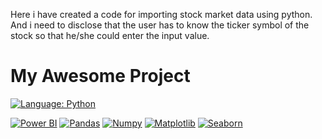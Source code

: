 Here i have created a code for importing stock market data using python. And i need to disclose that the user has to know the ticker symbol of the stock so that he/she could enter the input value.
# My Awesome Project

[![Language: Python](https://img.shields.io/badge/Language-Python_and_sql-blue)](https://www.python.org/)



[![Power BI](https://img.shields.io/badge/Power_BI-F2C811?style=for-the-badge&logo=powerbi&logoColor=white)](https://powerbi.microsoft.com/)
[![Pandas](https://img.shields.io/badge/Pandas-F2C811?style=for-the-badge&logo=Pandas&logoColor=black)](https://Pandas.microsoft.com/)
[![Numpy](https://img.shields.io/badge/Numpy-F2C811?style=for-the-badge&logo=Numpy&logoColor=black)](https://Numpy.microsoft.com/)
[![Matplotlib](https://img.shields.io/badge/Matplotlib-F2C811?style=for-the-badge&logo=Matplotlib&logoColor=black)](https://Matplotlib.microsoft.com/)
[![Seaborn](https://img.shields.io/badge/Seaborn-F2C811?style=for-the-badge&logo=Seaborn&logoColor=black)](https://Seaborn.microsoft.com/)

